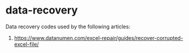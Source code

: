# data-recovery
Data recovery codes used by the following articles:

1. https://www.datanumen.com/excel-repair/guides/recover-corrupted-excel-file/
